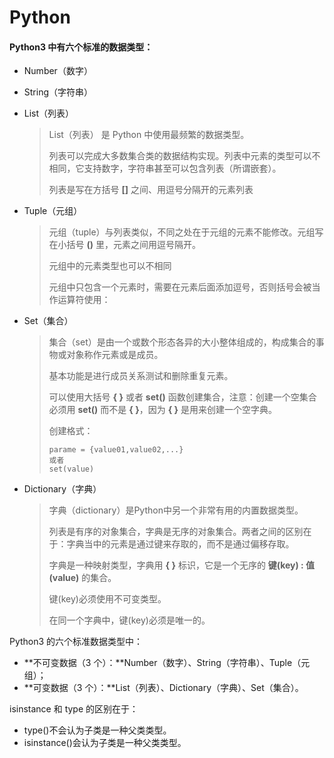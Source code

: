 # Python

#### Python3 中有六个标准的数据类型：

- Number（数字）

- String（字符串）

- List（列表）

  > List（列表） 是 Python 中使用最频繁的数据类型。
  >
  > 列表可以完成大多数集合类的数据结构实现。列表中元素的类型可以不相同，它支持数字，字符串甚至可以包含列表（所谓嵌套）。
  >
  > 列表是写在方括号 **[]** 之间、用逗号分隔开的元素列表

  

- Tuple（元组）

  >  元组（tuple）与列表类似，不同之处在于元组的元素不能修改。元组写在小括号 **()** 里，元素之间用逗号隔开。
  >
  > 元组中的元素类型也可以不相同
  >
  > 元组中只包含一个元素时，需要在元素后面添加逗号，否则括号会被当作运算符使用：

  

  
    

- Set（集合）

  > 集合（set）是由一个或数个形态各异的大小整体组成的，构成集合的事物或对象称作元素或是成员。
  >
  > 基本功能是进行成员关系测试和删除重复元素。
  >
  > 可以使用大括号 **{ }** 或者 **set()** 函数创建集合，注意：创建一个空集合必须用 **set()** 而不是 **{ }**，因为 **{ }** 是用来创建一个空字典。
  >
  > 创建格式：
  >
  > ```
  > parame = {value01,value02,...}
  > 或者
  > set(value)
  > ```

- Dictionary（字典）

  > 字典（dictionary）是Python中另一个非常有用的内置数据类型。
  >
  > 列表是有序的对象集合，字典是无序的对象集合。两者之间的区别在于：字典当中的元素是通过键来存取的，而不是通过偏移存取。
  >
  > 字典是一种映射类型，字典用 **{ }** 标识，它是一个无序的 **键(key) : 值(value)** 的集合。
  >
  > 键(key)必须使用不可变类型。
  >
  > 在同一个字典中，键(key)必须是唯一的。

Python3 的六个标准数据类型中：

- **不可变数据（3 个）：**Number（数字）、String（字符串）、Tuple（元组）；
- **可变数据（3 个）：**List（列表）、Dictionary（字典）、Set（集合）。



isinstance 和 type 的区别在于：

- type()不会认为子类是一种父类类型。
- isinstance()会认为子类是一种父类类型。